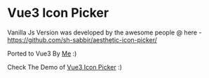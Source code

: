 # Vue3 Icon Picker

Vanilla Js Version was developed by the awesome people @ here - https://github.com/sh-sabbir/aesthetic-icon-picker/

Ported to Vue3 By [Me](https://fb.me/hasin "Hasin Hayder") :)

Check The Demo of [Vue3 Icon Picker](https://hasinhayder.github.io/vue3-icon-picker/ "Vue3 Icon Picker Demo") :)